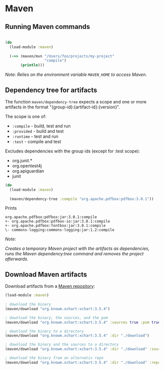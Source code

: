 # Maven 


## Running Maven commands

```clojure
 
(do
  (load-module :maven)
  
  (->> (maven/mvn "/Users/foo/projects/my-project"
                  "compile")
       (println)))
```

*Note:  Relies on the environment variable `MAVEN_HOME` to access Maven.*



## Dependency tree for artifacts

The function `maven/dependency-tree` expects a scope and one or more artifacts in the format "{group-id}:{artifact-id}:{version}".

The scope is one of:       
  * `:compile` - build, test and run
  * `:provided` - build and test
  * `:runtime` - test and run
  * `:test` - compile and test

Excludes dependencies with the group ids (except for :test scope):
  * org.junit.*
  * org.opentest4j
  * org.apiguardian
  * junit
  
```clojure
(do
  (load-module :maven)
  
  (maven/dependency-tree :compile "org.apache.pdfbox:pdfbox:3.0.1"))
```

Prints

```
org.apache.pdfbox:pdfbox:jar:3.0.1:compile
+- org.apache.pdfbox:pdfbox-io:jar:3.0.1:compile
+- org.apache.pdfbox:fontbox:jar:3.0.1:compile
\- commons-logging:commons-logging:jar:1.2:compile
```

*Note:*

*Creates a temporary Maven project with the artifacts as dependencies, runs the Maven dependency:tree command and removes the project afterwards.*



## Download Maven artifacts


Download artifacts from a [Maven repository](https://repo1.maven.org/maven2):

```clojure
(load-module :maven)
  
; download the binary 
(maven/download "org.knowm.xchart:xchart:3.5.4")

; download the binary, the sources, and the pom
(maven/download "org.knowm.xchart:xchart:3.5.4" :sources true :pom true)

; download the binary to a directory
(maven/download "org.knowm.xchart:xchart:3.5.4" :dir "./download")

; download the binary and the sources to a directory
(maven/download "org.knowm.xchart:xchart:3.5.4" :dir "./download" :sources true)

; download the binary from an alternativ repo
(maven/download "org.knowm.xchart:xchart:3.5.4" :dir "./download" :repo "https://repo1.maven.org/maven2")
```
